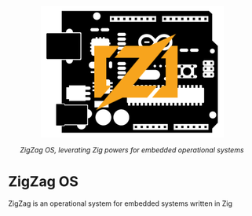 <p align="center">
  <a href="https://github.com/wainejr/ZigZagOS"><img src="./logo.png" alt="ZigZag OS"></a>
</p>
<p align="center">
    <em>ZigZag OS, leverating Zig powers for embedded operational systems</em>
</p>

# ZigZag OS

ZigZag is an operational system for embedded systems written in Zig
